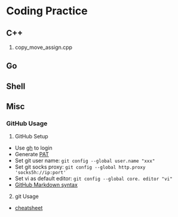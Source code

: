 # Coding Practice

## C++

  1. copy_move_assign.cpp

## Go

## Shell

## Misc

### GitHub Usage

1. GitHub Setup
- Use [gh](https://cli.github.com/manual/gh_auth_login) to login
- Generate [PAT](https://github.com/settings/tokens)
- Set git user name: `git config --global user.name "xxx"`
- Set git socks proxy: `git config --global http.proxy 'socks5h://ip:port'`
- Set vi as default editor: `git config --global core. editor "vi"`
- [GitHub Markdown syntax](https://docs.github.com/en/github/writing-on-github/getting-started-with-writing-and-formatting-on-github/basic-writing-and-formatting-syntax)

2. git Usage
- [cheatsheet](https://training.github.com/downloads/github-git-cheat-sheet/)
